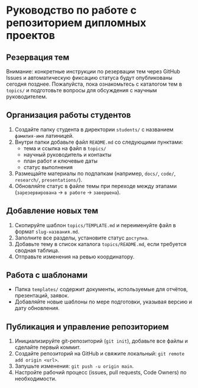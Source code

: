 # Руководство по работе с репозиторием дипломных проектов

## Резервация тем

Внимание: конкретные инструкции по резервации тем через GitHub Issues и автоматическую фиксацию статуса будут опубликованы сегодня позднее. Пожалуйста, пока ознакомьтесь с каталогом тем в `topics/` и подготовьте вопросы для обсуждения с научным руководителем.

## Организация работы студентов

1. Создайте папку студента в директории `students/` с названием `фамилия-имя` латиницей.
2. Внутри папки добавьте файл `README.md` со следующими пунктами:
   - тема и ссылка на файл в `topics/`
   - научный руководитель и контакты
   - план работ и ключевые даты
   - статус выполнения
3. Размещайте материалы по подпапкам (например, `docs/`, `code/`, `research/`, `presentations/`).
4. Обновляйте статус в файле темы при переходе между этапами (`зарезервирована` → `в работе` → `завершена`).

## Добавление новых тем

1. Скопируйте шаблон `topics/TEMPLATE.md` и переименуйте файл в формат `slug-названия.md`.
2. Заполните все разделы, установите статус `доступна`.
3. Добавьте тему в список каталога `topics/README.md`, если требуется сводная таблица.
4. Отправьте изменения на ревью координатору.

## Работа с шаблонами

- Папка `templates/` содержит документы, используемые для отчётов, презентаций, заявок.
- Добавляйте новые шаблоны по мере подготовки, указывая версию и дату обновления.

## Публикация и управление репозиторием

1. Инициализируйте git-репозиторий (`git init`), добавьте все файлы и сделайте первый коммит.
2. Создайте репозиторий на GitHub и свяжите локальный: `git remote add origin <url>`.
3. Запушьте изменения: `git push -u origin main`.
4. Настройте рабочий процесс (issues, pull requests, Code Owners) по необходимости.
